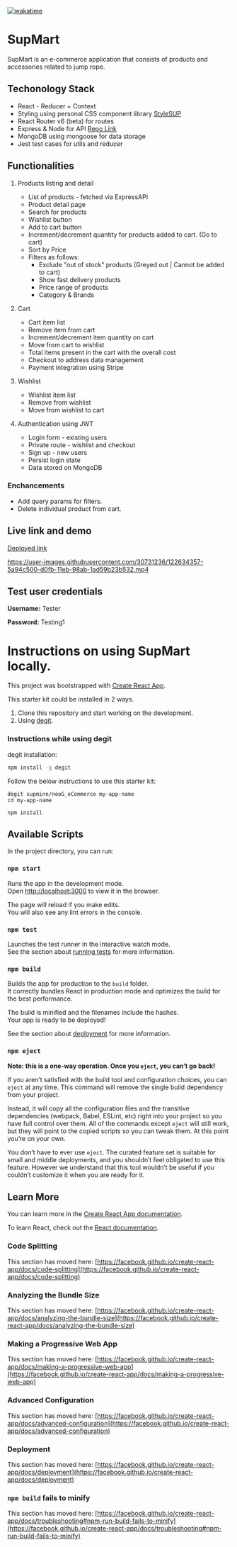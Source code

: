 [![wakatime](https://wakatime.com/badge/github/supminn/neoG_eCommerce.svg)](https://wakatime.com/badge/github/supminn/neoG_eCommerce)

# SupMart

SupMart is an e-commerce application that consists of products and accessories related to jump rope.

## Techonology Stack

- React - Reducer + Context
- Styling using personal CSS component library [StyleSUP](https://stylesup.netlify.app/)
- React Router v6 (beta) for routes
- Express & Node for API [Repo Link](https://github.com/supminn/neoG_Backend/)
- MongoDB using mongoose for data storage
- Jest test cases for utils and reducer

## Functionalities 

1. Products listing and detail

   - List of products - fetched via ExpressAPI
   - Product detail page
   - Search for products
   - Wishlist button
   - Add to cart button
   - Increment/decrement quantity for products added to cart. (Go to cart)
   - Sort by Price
   - Filters as follows:
     - Exclude "out of stock" products (Greyed out | Cannot be added to cart)
     - Show fast delivery products
     - Price range of products
     - Category & Brands

2. Cart

   - Cart item list
   - Remove item from cart
   - Increment/decrement item quantity on cart
   - Move from cart to wishlist
   - Total items present in the cart with the overall cost
   - Checkout to address data management
   - Payment integration using Stripe

3. Wishlist

   - Wishlist item list
   - Remove from wishlist
   - Move from wishlist to cart

4. Authentication using JWT
   - Login form - existing users
   - Private route - wishlist and checkout
   - Sign up - new users
   - Persist login state
   - Data stored on MongoDB

### Enchancements

- Add query params for filters.
- Delete individual product from cart.

## Live link and demo

[Deployed link](https://supmart.netlify.app/)

https://user-images.githubusercontent.com/30731236/122634357-5a94c500-d0fb-11eb-98ab-1ad59b23b532.mp4

## Test user credentials

**Username:** Tester

**Password:** Testing1

# Instructions on using SupMart locally.

This project was bootstrapped with [Create React App](https://github.com/facebook/create-react-app).

This starter kit could be installed in 2 ways.

1. Clone this repository and start working on the development.
2. Using [degit](https://github.com/Rich-Harris/degit).

### Instructions while using degit

degit installation:

```bash
npm install -g degit
```

Follow the below instructions to use this starter kit:

```
degit supminn/neoG_eCommerce my-app-name
cd my-app-name

npm install
```

## Available Scripts

In the project directory, you can run:

### `npm start`

Runs the app in the development mode.\
Open [http://localhost:3000](http://localhost:3000) to view it in the browser.

The page will reload if you make edits.\
You will also see any lint errors in the console.

### `npm test`

Launches the test runner in the interactive watch mode.\
See the section about [running tests](https://facebook.github.io/create-react-app/docs/running-tests) for more information.

### `npm build`

Builds the app for production to the `build` folder.\
It correctly bundles React in production mode and optimizes the build for the best performance.

The build is minified and the filenames include the hashes.\
Your app is ready to be deployed!

See the section about [deployment](https://facebook.github.io/create-react-app/docs/deployment) for more information.

### `npm eject`

**Note: this is a one-way operation. Once you `eject`, you can’t go back!**

If you aren’t satisfied with the build tool and configuration choices, you can `eject` at any time. This command will remove the single build dependency from your project.

Instead, it will copy all the configuration files and the transitive dependencies (webpack, Babel, ESLint, etc) right into your project so you have full control over them. All of the commands except `eject` will still work, but they will point to the copied scripts so you can tweak them. At this point you’re on your own.

You don’t have to ever use `eject`. The curated feature set is suitable for small and middle deployments, and you shouldn’t feel obligated to use this feature. However we understand that this tool wouldn’t be useful if you couldn’t customize it when you are ready for it.

## Learn More

You can learn more in the [Create React App documentation](https://facebook.github.io/create-react-app/docs/getting-started).

To learn React, check out the [React documentation](https://reactjs.org/).

### Code Splitting

This section has moved here: [https://facebook.github.io/create-react-app/docs/code-splitting](https://facebook.github.io/create-react-app/docs/code-splitting)

### Analyzing the Bundle Size

This section has moved here: [https://facebook.github.io/create-react-app/docs/analyzing-the-bundle-size](https://facebook.github.io/create-react-app/docs/analyzing-the-bundle-size)

### Making a Progressive Web App

This section has moved here: [https://facebook.github.io/create-react-app/docs/making-a-progressive-web-app](https://facebook.github.io/create-react-app/docs/making-a-progressive-web-app)

### Advanced Configuration

This section has moved here: [https://facebook.github.io/create-react-app/docs/advanced-configuration](https://facebook.github.io/create-react-app/docs/advanced-configuration)

### Deployment

This section has moved here: [https://facebook.github.io/create-react-app/docs/deployment](https://facebook.github.io/create-react-app/docs/deployment)

### `npm build` fails to minify

This section has moved here: [https://facebook.github.io/create-react-app/docs/troubleshooting#npm-run-build-fails-to-minify](https://facebook.github.io/create-react-app/docs/troubleshooting#npm-run-build-fails-to-minify)
